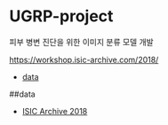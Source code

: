 # UGRP-project
피부 병변 진단을 위한 이미지 분류 모델 개발 

https://workshop.isic-archive.com/2018/

- [data](#data)

##data
- [ISIC Archive 2018](https://workshop.isic-archive.com/2018/)
